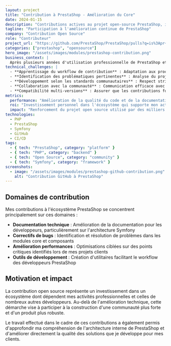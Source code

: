 ```yaml
---
layout: project
title: "Contribution à PrestaShop - Amélioration du Core"
date: 2024-01-15
description: "Contributions actives au projet open-source PrestaShop, incluant corrections de bugs, améliorations de fonctionnalités et revues de code."
tagline: "Participation à l'amélioration continue de PrestaShop"
company: "Contribution Open Source"
role: "Contributeur"
project_url: "https://github.com/PrestaShop/PrestaShop/pulls?q=is%3Apr+author%3Andabene"
categories: ["prestashop", "opensource"]
hero_image: "/assets/images/modules/prestashop-contribution.png"
business_context: |
  Après plusieurs années d'utilisation professionnelle de PrestaShop et suite à ma participation aux conférences inspirantes du FopDays#2025, j'ai décidé de m'engager activement dans la communauté open source en contribuant directement au projet. Cette décision s'inscrit dans une volonté de partager mon expertise acquise au fil des ans et de participer à l'amélioration de l'écosystème e-commerce open source dont dépendent de nombreuses entreprises.
technical_challenges: |
  - **Apprentissage du workflow de contribution** : Adaptation aux processus de contribution PrestaShop (GitHub flow, review process, coding standards)
  - **Identification des problématiques pertinentes** : Analyse du projet pour identifier les zones où mes compétences peuvent apporter une valeur ajoutée significative
  - **Développement selon les standards communautaires** : Respect strict des conventions de code, tests et documentation du projet
  - **Collaboration avec la communauté** : Communication efficace avec les mainteneurs et autres contributeurs pour assurer l'intégration des modifications
  - **Compatibilité multi-versions** : Assurer que les contributions fonctionnent avec les différentes versions maintenues de PrestaShop
metrics:
  performance: "Amélioration de la qualité du code et de la documentation sur plusieurs composants"
  roi: "Investissement personnel dans l'écosystème qui supporte mon activité professionnelle"
  impact: "Renforcement du projet open source utilisé par des milliers de développeurs et entreprises"
technologies:
  - PHP
  - PrestaShop
  - Symfony
  - GitHub
  - CI/CD
tags:
  - { tech: "PrestaShop", category: "platform" }
  - { tech: "PHP", category: "backend" }
  - { tech: "Open Source", category: "community" }
  - { tech: "Symfony", category: "framework" }
screenshots:
  - image: "/assets/images/modules/prestashop-github-contribution.png"
    alt: "Contribution GitHub à PrestaShop"
---
```


## Domaines de contribution

Mes contributions à l'écosystème PrestaShop se concentrent principalement sur ces domaines :

- **Documentation technique** : Amélioration de la documentation pour les développeurs, particulièrement sur l'architecture Symfony
- **Correctifs de bugs** : Identification et résolution de problèmes dans les modules core et composants
- **Amélioration performances** : Optimisations ciblées sur des points critiques identifiés lors de mes projets clients
- **Outils de développement** : Création d'utilitaires facilitant le workflow des développeurs PrestaShop

## Motivation et impact

La contribution open source représente un investissement dans un écosystème dont dépendent mes activités professionnelles et celles de nombreux autres développeurs. Au-delà de l'amélioration technique, cette démarche vise à participer à la construction d'une communauté plus forte et d'un produit plus robuste.

Le travail effectué dans le cadre de ces contributions a également permis d'approfondir ma compréhension de l'architecture interne de PrestaShop et d'améliorer directement la qualité des solutions que je développe pour mes clients. 